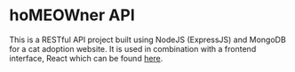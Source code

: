 # hoMEOWner API

This is a RESTful API project built using NodeJS (ExpressJS) and MongoDB for a cat adoption website. It is used in combination with a frontend interface, React which can be found [here](https://github.com/Alansiapk/hoMEOWner-react).
